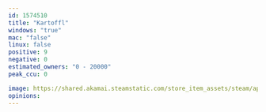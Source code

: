 ```yaml
---
id: 1574510
title: "Kartoffl"
windows: "true"
mac: "false"
linux: false
positive: 9
negative: 0
estimated_owners: "0 - 20000"
peak_ccu: 0

image: https://shared.akamai.steamstatic.com/store_item_assets/steam/apps/1574510/header.jpg?t=1712241126
opinions:
---
```

